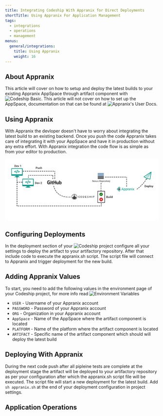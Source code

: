 ```yaml
---
title: Integrating Codeship With Appranix for Direct Deployments
shortTitle: Using Appranix For Application Management
tags:
  - integrations
  - operations
  - management
menus:
  general/integrations:
    title: Using Appranix
    weight: 16
---
```


## About Appranix

This article will cover on how to setup and deploy the latest builds to your existing Appranix AppSpace through artifact component with ![Codeship Basic](https://codeship.com/features/basic). This article will not cover on how to set up the AppSpace, documentation on that can be found at ![Appranix's User Docs](https://app.appranix.net/docs/).

## Using Appranix

With Appranix the devloper doesn't have to worry about integrating the latest build to an existing backend.
Once you push the code Appranix takes care of integrating it with your AppSpace and have it in production without any extra effort. With Appranix integration the code flow is as simple as from your editor to production.

![Appranix DevOps Flow](https://github.com/RushinthJohn/documentation/blob/appranix/images/integrations/appranix-code-flow.jpg)

## Configuring Deployments

In the deployment section of your ![Codeship](https://codeship.com/) project configure all your settings to deploy the artifact to your artifactory repository.
After that include code to execute the appranix.sh script.
The script file will connect to Appranix and trigger deployment for the new build.

## Adding Appranix Values

To start, you need to add the following values in the environment page of your Codeship project, for more info read ![Environment Variables](https://documentation.codeship.com/basic/builds-and-configuration/set-environment-variables/)

- `USER` - Username of your Appranix account
- `PASSWORD` - Password of your Appranix account
- `ORG` - Organization in your Appranix account
- `AppSpace` - Name of the AppSpace where the artifact component is located
- `PLATFORM` - Name of the platform where the artifact component is located
- `ARTIFACT` - Specific name of the artifact component which should will deploy the latest build

## Deploying With Appranix

During the next code push after all pipleine tests are complete at the deployment stage the artifact will be deployed to your artifactory repository as per your configuration after which the appranix.sh script file will be executed. The script file will start a new deployment for the latest build.
Add `sh appranix.sh` at the end of your deployment configuration in project settings.

## Application Operations
